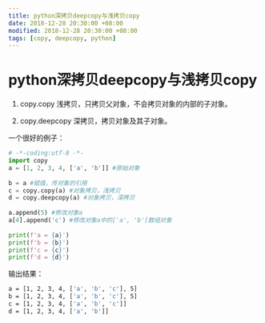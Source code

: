 ```yaml
---
title: python深拷贝deepcopy与浅拷贝copy
date: 2018-12-28 20:30:00 +08:00
modified: 2018-12-28 20:30:00 +08:00
tags: [copy, deepcopy, python]
---
```


# python深拷贝deepcopy与浅拷贝copy

1. copy.copy 浅拷贝，只拷贝父对象，不会拷贝对象的内部的子对象。

2. copy.deepcopy 深拷贝，拷贝对象及其子对象。

一个很好的例子：

```python
# -*-coding:utf-8 -*-
import copy
a = [1, 2, 3, 4, ['a', 'b']] #原始对象
 
b = a #赋值，传对象的引用
c = copy.copy(a) #对象拷贝，浅拷贝
d = copy.deepcopy(a) #对象拷贝，深拷贝
 
a.append(5) #修改对象a
a[4].append('c') #修改对象a中的['a', 'b']数组对象
 
print(f'a = {a}')
print(f'b = {b}')
print(f'c = {c}')
print(f'd = {d}')
```

输出结果：

```bash
a = [1, 2, 3, 4, ['a', 'b', 'c'], 5]
b = [1, 2, 3, 4, ['a', 'b', 'c'], 5]
c = [1, 2, 3, 4, ['a', 'b', 'c']]
d = [1, 2, 3, 4, ['a', 'b']]
```

